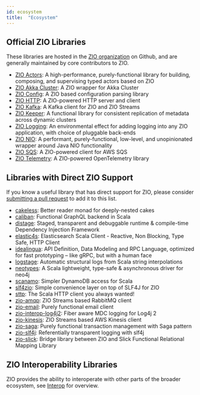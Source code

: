 ```yaml
---
id: ecosystem
title:  "Ecosystem"
---
```


## Official ZIO Libraries

These libraries are hosted in the [ZIO organization](https://github.com/zio/) on Github, and are generally maintained by core contributors to ZIO.

- [ZIO Actors](https://github.com/zio/zio-actors): A high-performance, purely-functional library for building, composing, and supervising typed actors based on ZIO
- [ZIO Akka Cluster](https://github.com/zio/zio-akka-cluster): A ZIO wrapper for Akka Cluster
- [ZIO Config](https://github.com/zio/zio-config): A ZIO based configuration parsing library
- [ZIO HTTP](https://github.com/zio/zio-http): A ZIO-powered HTTP server and client
- [ZIO Kafka](https://github.com/zio/zio-kafka): A Kafka client for ZIO and ZIO Streams
- [ZIO Keeper](https://github.com/zio/zio-keeper): A functional library for consistent replication of metadata across dynamic clusters
- [ZIO Logging](https://github.com/zio/zio-logging): An environmental effect for adding logging into any ZIO application, with choice of pluggable back-ends
- [ZIO NIO](https://github.com/zio/zio-nio): A performant, purely-functional, low-level, and unopinionated wrapper around Java NIO functionality
- [ZIO SQS](https://github.com/zio/zio-sqs): A ZIO-powered client for AWS SQS
- [ZIO Telemetry](https://github.com/zio/zio-telemetry): A ZIO-powered OpenTelemetry library 


## Libraries with Direct ZIO Support

If you know a useful library that has direct support for ZIO, please consider [submitting a pull request](https://github.com/zio/zio/pulls) to add it to this list.

- [cakeless](https://github.com/itkpi/cakeless): Better reader monad for deeply-nested cakes
- [caliban](https://github.com/ghostdogpr/caliban): Functional GraphQL backend in Scala
- [distage](https://github.com/7mind/izumi): Staged, transparent and debuggable runtime & compile-time Dependency Injection Framework
- [elastic4s](https://github.com/sksamuel/elastic4s): Elasticsearch Scala Client - Reactive, Non Blocking, Type Safe, HTTP Client
- [idealingua](https://github.com/7mind/izumi): API Definition, Data Modeling and RPC Language, optimized for fast prototyping – like gRPC, but with a human face
- [logstage](https://github.com/7mind/izumi): Automatic structural logs from Scala string interpolations
- [neotypes](https://github.com/neotypes/neotypes): A Scala lightweight, type-safe & asynchronous driver for neo4j
- [scanamo](https://github.com/scanamo/scanamo): Simpler DynamoDB access for Scala
- [slf4zio](https://github.com/mlangc/slf4zio): Simple convenience layer on top of SLF4J for ZIO
- [sttp](https://github.com/softwaremill/sttp): The Scala HTTP client you always wanted!
- [zio-amqp](https://github.com/svroonland/zio-amqp): ZIO Streams based RabbitMQ client
- [zio-email](https://github.com/funcit/zio-email): Purely functional email client
- [zio-interop-log4j2](https://github.com/mlangc/zio-interop-log4j2): Fiber aware MDC logging for Log4j 2
- [zio-kinesis](https://github.com/svroonland/zio-kinesis): ZIO Streams based AWS Kinesis client
- [zio-saga](https://github.com/VladKopanev/zio-saga): Purely functional transaction management with Saga pattern
- [zio-slf4j](https://github.com/NeQuissimus/zio-slf4j): Referentially transparent logging with slf4j
- [zio-slick](https://github.com/rleibman/zio-slick): Bridge library between ZIO and Slick Functional Relational Mapping Library

## ZIO Interoperability Libraries

ZIO provides the ability to interoperate with other parts of the broader ecosystem, see [Interop](../interop/index.md) for overview.
